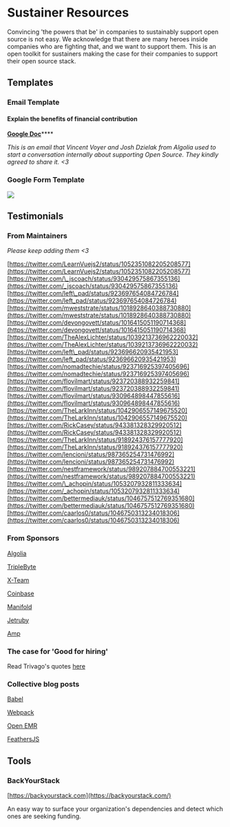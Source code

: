 # Sustainer Resources

Convincing 'the powers that be' in companies to sustainably support open source is not easy. We acknowledge that there are many heroes inside companies who are fighting that, and we want to support them. This is an open toolkit for sustainers making the case for their companies to support their open source stack.

## Templates

### Email Template

#### Explain the benefits of financial contribution

[**Google Doc**](https://docs.google.com/document/d/1yViQ4Qq9aqRMfoApTxaHXtG7DDhTFmcfmAencw8ereU/edit?usp=sharing)\*\*\*\*

_This is an email that Vincent Voyer and Josh Dzielak from Algolia used to start a conversation internally about supporting Open Source. They kindly agreed to share it. &lt;3_

### Google Form Template

![](../.gitbook/assets/image_2_1_vsbdbs.png)

## Testimonials

### From Maintainers 

_Please keep adding them &lt;3_

[https://twitter.com/LearnVuejs2/status/1052351082205208577](https://twitter.com/LearnVuejs2/status/1052351082205208577)[https://twitter.com/\_jscoach/status/930429575867355136](https://twitter.com/_jscoach/status/930429575867355136) [https://twitter.com/left\_pad/status/923697654084726784](https://twitter.com/left_pad/status/923697654084726784)[https://twitter.com/mweststrate/status/1018928640388730880](https://twitter.com/mweststrate/status/1018928640388730880)[https://twitter.com/devongovett/status/1016415051190714368](https://twitter.com/devongovett/status/1016415051190714368)[https://twitter.com/TheAlexLichter/status/1039213736962220032](https://twitter.com/TheAlexLichter/status/1039213736962220032)[https://twitter.com/left\_pad/status/923696620935421953](https://twitter.com/left_pad/status/923696620935421953) [https://twitter.com/nomadtechie/status/923716925397405696](https://twitter.com/nomadtechie/status/923716925397405696)[https://twitter.com/flovilmart/status/923720388932259841](https://twitter.com/flovilmart/status/923720388932259841) [https://twitter.com/flovilmart/status/930964898447855616](https://twitter.com/flovilmart/status/930964898447855616)[https://twitter.com/TheLarkInn/status/1042906557149675520](https://twitter.com/TheLarkInn/status/1042906557149675520)[https://twitter.com/RickCasey/status/943381328329920512](https://twitter.com/RickCasey/status/943381328329920512) [https://twitter.com/TheLarkInn/status/918924376157777920](https://twitter.com/TheLarkInn/status/918924376157777920)[https://twitter.com/lencioni/status/987365254731476992](https://twitter.com/lencioni/status/987365254731476992)[https://twitter.com/nestframework/status/989207884700553221](https://twitter.com/nestframework/status/989207884700553221)[https://twitter.com/\_achopin/status/1053207932811333634](https://twitter.com/_achopin/status/1053207932811333634)[https://twitter.com/bettermediauk/status/1046757512769351680](https://twitter.com/bettermediauk/status/1046757512769351680)[https://twitter.com/caarlos0/status/1046750313234018306](https://twitter.com/caarlos0/status/1046750313234018306)

### From Sponsors

[Algolia](https://blog.algolia.com/supporting-open-source-projects/)

[TripleByte](https://triplebyte.com/blog/we-re-creating-a-new-source-of-revenue-open-source-software)

[X-Team](https://hackernoon.com/how-webpack-raised-15-000-in-3-months-and-the-future-of-open-source-cb2c9f68fffa)

[Coinbase](https://engineering.coinbase.com/coinbase-open-source-fund-may-june-update-9f6fef200b04)

[Manifold](https://blog.manifold.co/manifold-update-human-peter-ef15771feae0) 

[Jetruby](https://expertise.jetruby.com/why-your-it-business-should-support-open-source-658c4b7e650d?gi=5ecf81bfc295)

[Amp](https://amphtml.wordpress.com/2018/01/05/supporting-open-source-sustainability/)

### The case for 'Good for hiring'

Read Trivago's quotes [here](https://medium.com/webpack/trivago-sponsors-webpack-for-second-year-bfe6ca2f0702)

### Collective blog posts

[Babel](https://babeljs.io/blog/2018/07/16/announcing-babels-new-partnership-with-trivago)

[Webpack](https://medium.com/webpack/trivago-sponsors-webpack-for-second-year-bfe6ca2f0702)

[Open EMR](https://www.openemr.blog/post/accepting-donations-on-opencollective/)

[FeathersJS](https://blog.feathersjs.com/flying-into-2018-13bda623f089)

## Tools

### BackYourStack

[https://backyourstack.com](https://backyourstack.com/)

An easy way to surface your organization's dependencies and detect which ones are seeking funding.

